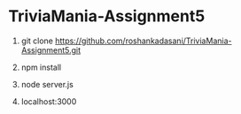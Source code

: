 # TriviaMania-Assignment5

1. git clone https://github.com/roshankadasani/TriviaMania-Assignment5.git

2. npm install 

3. node server.js

4. localhost:3000
